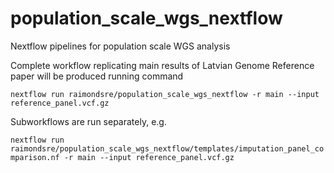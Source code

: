 # population_scale_wgs_nextflow
Nextflow pipelines for population scale WGS analysis

Complete workflow replicating main results of Latvian Genome Reference paper will be produced running command

`nextflow run raimondsre/population_scale_wgs_nextflow -r main --input reference_panel.vcf.gz`


Subworkflows are run separately, e.g.

`nextflow run raimondsre/population_scale_wgs_nextflow/templates/imputation_panel_comparison.nf -r main --input reference_panel.vcf.gz` 